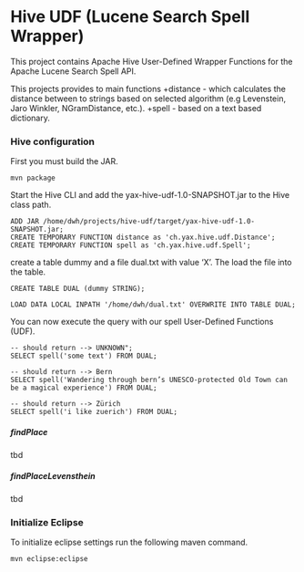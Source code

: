 Hive UDF (Lucene Search Spell Wrapper)
========
This project contains Apache Hive User-Defined Wrapper Functions for the Apache Lucene Search Spell API. 

This projects provides to main functions
+distance - which calculates the distance between to strings based on selected algorithm (e.g Levenstein, Jaro Winkler, NGramDistance, etc.).
+spell - based on a text based dictionary.



### Hive configuration

First you must build the JAR.

	mvn package
	
	
Start the Hive CLI and add the yax-hive-udf-1.0-SNAPSHOT.jar to the Hive class path.

	ADD JAR /home/dwh/projects/hive-udf/target/yax-hive-udf-1.0-SNAPSHOT.jar;
	CREATE TEMPORARY FUNCTION distance as 'ch.yax.hive.udf.Distance';
	CREATE TEMPORARY FUNCTION spell as 'ch.yax.hive.udf.Spell';
	
	
create a table dummy and a file dual.txt with value ‘X’. The load the file into the table.

	CREATE TABLE DUAL (dummy STRING);
	
	LOAD DATA LOCAL INPATH '/home/dwh/dual.txt' OVERWRITE INTO TABLE DUAL;

You can now execute the query with our spell User-Defined Functions (UDF).

	-- should return --> UNKNOWN";
	SELECT spell('some text') FROM DUAL; 

	-- should return --> Bern
	SELECT spell('Wandering through bern’s UNESCO-protected Old Town can be a magical experience') FROM DUAL;
	
	-- should return --> Zürich
	SELECT spell('i like zuerich') FROM DUAL;


	

##### findPlace

tbd

##### findPlaceLevensthein
tbd

	
### Initialize Eclipse
To initialize eclipse settings run the following maven command.

	mvn eclipse:eclipse